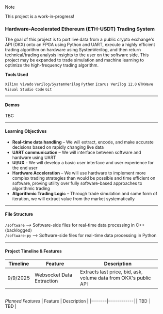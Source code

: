 > [!NOTE]
> This project is a work-in-progress!

### Hardware-Accelerated Ethereum (ETH-USDT) Trading System
The goal of this project is to port live data from a public crypto exchange's API (OKX) onto an FPGA using Python and UART, execute a highly efficient trading algorithm on hardware using SystemVerilog, and then return technical/trading analysis insights to the user on the software side. This project may be expanded to trade simulation and machine learning to optimize the high-frequency trading algorithm.

**Tools Used**

`Xilinx Vivado`
`Verilog/SystemVerilog`
`Python`
`Icarus Verilog 12.0`
`GTKWave`
`Visual Studio Code`
`Git`

---

#### **Demos**

TBC

---

#### **Learning Objectives**

- **Real-time data handling** – We will extract, encode, and make accurate decisions based on rapidly changing live data
- **UART communication** – We will interface between software and hardware using UART
- **UI/UX** - We will develop a basic user interface and user experience for the end user
- **Hardware Acceleration** – We will use hardware to implement more complex trading strategies than would be possible and time efficient on software, proving utility over fully software-based approaches to algorithmic trading
- **Algorithmic Trading Logic** – Through trade simulation and some form of iteration, we will extract value from the market systematically

---

#### **File Structure**

`/software` –> Software-side files for real-time data processing in C++ (backlogged)\
`/software-py` –> Software-side files for real-time data processing in Python

---

#### **Project Timeline & Features**

| Timeline | Feature | Description |
|--------|-------------|--------|
| 9/9/2025 | Websocket Data Extraction | Extracts last price, bid, ask, volume data from OKX's public API

\
*Planned Features* 
| Feature | Description |
|--------|-------------|
| TBD | TBD |

